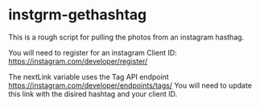 # instgrm-gethashtag
This is a rough script for pulling the photos from an instagram hasthag. 

You will need to register for an instagram Client ID: https://instagram.com/developer/register/

The nextLink variable uses the Tag API endpoint https://instagram.com/developer/endpoints/tags/
You will need to update this link with the disired hashtag and your client ID. 